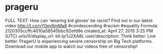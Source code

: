 # prageru

FULL TEXT: How can ‘wearing kid gloves’ be racist? Find out in our latest video http://t.co/yY0ey6mMa8 #condescending #racism #equality
Formula: 2120305ccffc4010a58545bbc92efd9e
created_at: April 27, 2015 3:25 PM (UTC)
urls/0/display_url: bit.ly/1J2XA8L
user/description: Think better. Live better.  PragerU is experiencing severe censorship on Big Tech platforms. Download our mobile app to watch our videos free of censorship!